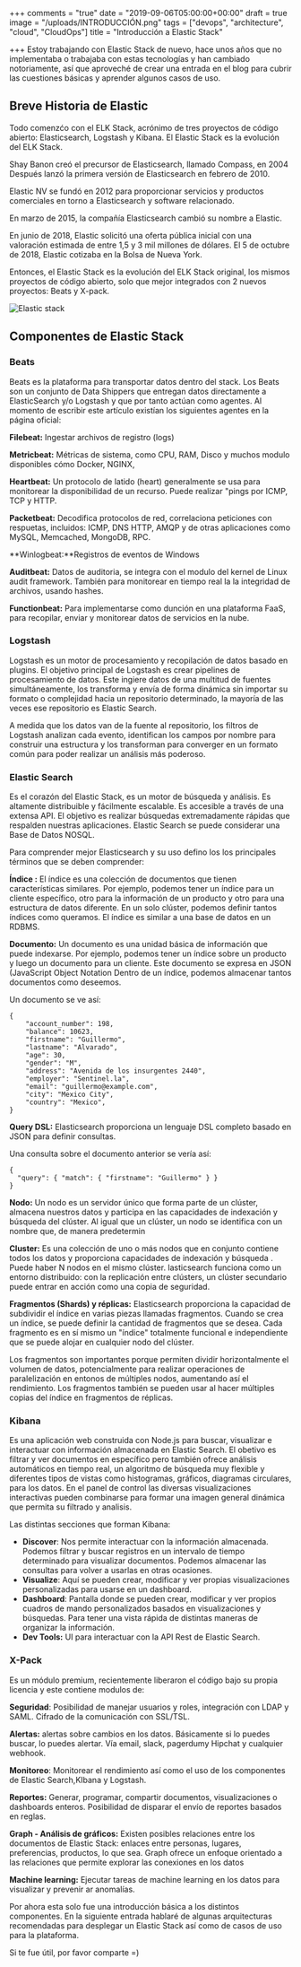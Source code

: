 +++
comments = "true"
date = "2019-09-06T05:00:00+00:00"
draft = true
image = "/uploads/INTRODUCCIÓN.png"
tags = ["devops", "architecture", "cloud", "CloudOps"]
title = "Introducción a Elastic Stack"

+++
Estoy trabajando con Elastic Stack de nuevo, hace unos años que no implementaba o trabajaba con estas tecnologías y han cambiado notoriamente, así que aproveché de crear una entrada en el blog para cubrir las cuestiones básicas y aprender algunos casos de uso.

## Breve Historia de Elastic

Todo comenzćo con el ELK Stack, acrónimo de tres proyectos de código abierto: Elasticsearch, Logstash y Kibana. El Elastic Stack es la  evolución del ELK Stack.

Shay Banon creó el precursor de Elasticsearch, llamado Compass, en 2004 Después lanzó la primera versión de Elasticsearch en febrero de 2010. 

Elastic NV se fundó en 2012 para proporcionar servicios y productos comerciales en torno a Elasticsearch y software relacionado.

En marzo de 2015, la compañía Elasticsearch cambió su nombre a Elastic. 

En junio de 2018, Elastic solicitó una oferta pública inicial con una valoración estimada de entre 1,5 y 3 mil millones de dólares.  El 5 de octubre de 2018, Elastic cotizaba en la Bolsa de Nueva York. 

Entonces, el Elastic Stack es la  evolución del ELK Stack original, los mismos proyectos de código abierto, solo que mejor integrados con 2 nuevos proyectos: Beats y X-pack.

![Elastic stack](/uploads/Elastic.png "Elastic stack")

## Componentes de Elastic Stack

### Beats

Beats es la plataforma para transportar datos dentro del stack. Los Beats son un conjunto de Data Shippers que entregan datos directamente a ElasticSearch y/o Logstash y que por tanto actúan como agentes. Al momento de escribir este artículo existían los siguientes agentes en la página  oficial:

**Filebeat:**  Ingestar archivos de registro (logs)

**Metricbeat:**  Métricas de sistema, como CPU, RAM, Disco y muchos modulo disponibles cómo Docker, NGINX, 

**Heartbeat:**  Un protocolo de latido (heart) generalmente se usa para  monitorear la disponibilidad de un recurso. Puede realizar "pings por ICMP, TCP y HTTP.

**Packetbeat:**  Decodifica protocolos de red, correlaciona peticiones con respuetas, incluidos: ICMP, DNS HTTP, AMQP y de otras aplicaciones como MySQL, Memcached, MongoDB, RPC. 

**Winlogbeat:**Registros de eventos de Windows

**Auditbeat:** Datos de auditoria, se integra con  el modulo del kernel de Linux audit framework. También para monitorear en tiempo real la  la integridad de archivos, usando hashes.

**Functionbeat:**  Para implementarse como dunción en una plataforma  FaaS, para recopilar, enviar y monitorear datos de  servicios en la nube.

### Logstash

Logstash  es un motor de procesamiento y recopilación de datos basado en plugins.  El objetivo principal de  Logstash es crear  pipelines de procesamiento de datos. Este ingiere datos de una multitud de fuentes simultáneamente, los transforma y envía de forma dinámica  sin importar  su formato o complejidad hacia un repositorio determinado, la mayoría de las veces ese repositorio es Elastic Search.

A medida que los datos van de la fuente al repositorio, los  filtros de Logstash analizan cada evento,  identifican los campos por nombre para construir una estructura y los transforman para converger en un formato común para poder realizar un análisis más poderoso.

### Elastic Search

Es el corazón del Elastic Stack, es un motor de búsqueda y análisis. Es altamente distribuible y fácilmente escalable. Es accesible a través de una extensa  API. El objetivo es realizar  búsquedas extremadamente rápidas que respalden nuestras aplicaciones. Elastic Search se puede considerar una Base de Datos NOSQL.

Para comprender mejor Elasticsearch y su uso defino los los principales términos que se deben comprender:

**Índice :** El índice es una colección de documentos que tienen características similares. Por ejemplo, podemos tener un índice para un cliente específico, otro para la información de un producto y otro para una estructura de datos diferente.  En un solo clúster, podemos definir tantos índices como queramos. El índice es similar a una  base de datos en un RDBMS.

**Documento:** Un documento es una unidad básica de información que puede indexarse. Por ejemplo, podemos tener un índice sobre un producto y luego un documento para un  cliente. Este documento se expresa en JSON (JavaScript Object Notation Dentro de un índice, podemos almacenar tantos documentos como deseemos.

Un documento se ve así:

    {
        "account_number": 198,
        "balance": 10623,
        "firstname": "Guillermo",
        "lastname": "Alvarado",
        "age": 30,
        "gender": "M",
        "address": "Avenida de los insurgentes 2440",
        "employer": "Sentinel.la",
        "email": "guillermo@example.com",
        "city": "Mexico City",
        "country": "Mexico",
    }

**Query DSL:** Elasticsearch proporciona un  lenguaje DSL completo basado en JSON para definir consultas. 

Una consulta sobre el documento anterior se vería así:

    {
      "query": { "match": { "firstname": "Guillermo" } }
    }

**Nodo:** Un nodo es un servidor único que forma parte de un clúster, almacena nuestros datos y participa en las capacidades de indexación y búsqueda del clúster. Al igual que un clúster, un nodo se identifica con un nombre que, de manera predetermin

**Cluster:** Es una colección de uno o más nodos que en conjunto contiene todos los datos y proporciona capacidades de indexación y búsqueda . Puede haber N nodos en el mismo clúster. lasticsearch funciona como un entorno distribuido: con la replicación entre clústers, un clúster secundario puede entrar en acción como una copia de seguridad.

**Fragmentos (Shards) y réplicas:** Elasticsearch proporciona la capacidad de subdividir el índice en varias piezas llamadas fragmentos. Cuando se crea un índice, se puede definir la cantidad de fragmentos que se desea. Cada fragmento es en sí mismo un "índice" totalmente funcional e independiente que se puede alojar en cualquier nodo del clúster.

Los fragmentos son importantes porque permiten dividir horizontalmente el volumen de datos, potencialmente para realizar operaciones de paralelización en entonos de múltiples nodos, aumentando así el rendimiento. Los fragmentos también se pueden usar al hacer múltiples copias del índice en fragmentos de réplicas.

### Kibana

Es una aplicación web construida con Node.js para buscar, visualizar e interactuar con información almacenada en Elastic Search. El obetivo es filtrar y ver documentos en específico pero también ofrece análisis automáticos en tiempo real, un algoritmo de búsqueda muy flexible y diferentes tipos de vistas como histogramas, gráficos, diagramas circulares, para los datos. En el panel de control  las diversas visualizaciones interactivas pueden combinarse para formar una imagen general dinámica que permita su filtrado y analisis.

Las distintas secciones que forman Kibana:

* **Discover**: Nos permite interactuar con la información almacenada. Podemos filtrar y buscar registros en un intervalo de tiempo determinado para visualizar documentos. Podemos  almacenar las consultas para volver a usarlas en otras ocasiones. 
* **Visualize**: Aquí se pueden crear, modificar y ver propias visualizaciones  personalizadas para usarse en un dashboard.
* **Dashboard**: Pantalla donde se pueden crear, modificar y ver  propios cuadros de mando personalizados basados en visualizaciones y búsquedas. Para tener una vista rápida de distintas maneras de organizar la información.
* **Dev Tools:**  UI para interactuar con la API Rest de Elastic Search.

### X-Pack

Es un módulo premium, recientemente liberaron  el código bajo su propia licencia y este contiene modulos de:

 **Seguridad**: Posibilidad de manejar usuarios y roles, integración con LDAP y SAML. Cifrado de la comunicación con SSL/TSL.

**Alertas:** alertas sobre cambios en los datos. Básicamente si lo puedes buscar, lo puedes alertar. Vía email, slack, pagerdumy Hipchat y cualquier webhook.

**Monitoreo**: Monitorear el rendimiento así como el uso de los componentes  de Elastic Search,KIbana y Logstash.

**Reportes:** Generar, programar, compartir documentos, visualizaciones o dashboards enteros.  Posibilidad de disparar el envío de  reportes basados en reglas.

**Graph - Análisis de gráficos:** Existen posibles relaciones entre los documentos de  Elastic Stack: enlaces entre personas, lugares, preferencias, productos, lo que sea. Graph ofrece un enfoque orientado a las relaciones que  permite explorar las conexiones en los datos 

**Machine learning:** Ejecutar tareas de machine learning en los datos para visualizar y prevenir ar anomalías.

Por ahora esta solo fue una introducción básica a los distintos componentes. En la siguiente entrada hablaré de algunas arquitecturas recomendadas para desplegar un Elastic Stack así como de casos de uso para la plataforma.

Si te fue útil, por favor comparte =)